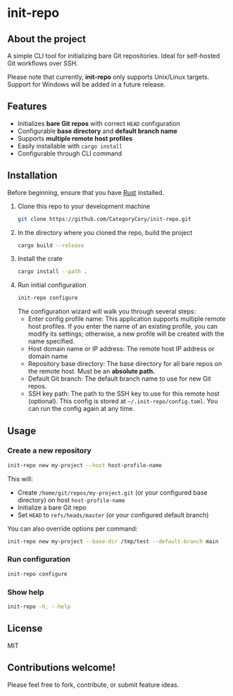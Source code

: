 # init-repo

## About the project

A simple CLI tool for initializing bare Git repositories. Ideal for self-hosted 
Git workflows over SSH.

Please note that currently, **init-repo** only supports Unix/Linux targets. Support
for Windows will be added in a future release.

## Features

- Initializes **bare Git repos** with correct `HEAD` configuration
- Configurable **base directory** and **default branch name**
- Supports **multiple remote host profiles**
- Easily installable with `cargo install`
- Configurable through CLI command

## Installation

Before beginning, ensure that you have [Rust](https://rust-lang.org) installed.

1. Clone this repo to your development machine
   ```sh
   git clone https://github.com/CategoryCory/init-repo.git
   ```
1. In the directory where you cloned the repo, build the project
   ```sh
   cargo build --release
   ```
1. Install the crate
   ```sh
   cargo install --path .
   ```
1. Run initial configuration
   ```sh
   init-repo configure
   ```
   The configuration wizard will walk you through several steps:
   - Enter config profile name: This application supports multiple remote host profiles. If you enter the name of
     an existing profile, you can modify its settings; otherwise, a new profile will be created with the name specified.
   - Host domain name or IP address: The remote host IP address or domain name
   - Repository base directory: The base directory for all bare repos on the remote host. Must be an **absolute path.**
   - Default Git branch: The default branch name to use for new Git repos.
   - SSH key path: The path to the SSH key to use for this remote host (optional).
   This config is stored at `~/.init-repo/config.toml`.
   You can run the config again at any time.

## Usage

### Create a new repository

```sh
init-repo new my-project --host host-profile-name
```

This will:
- Create `/home/git/repos/my-project.git` (or your configured base directory) on host `host-profile-name`
- Initialize a bare Git repo
- Set `HEAD` to `refs/heads/master` (or your configured default branch)

You can also override options per command:

```sh
init-repo new my-project --base-dir /tmp/test --default-branch main
```

### Run configuration

```sh
init-repo configure
```

### Show help

```sh
init-repo -h, --help
```

## License

MIT

## Contributions welcome!

Please feel free to fork, contribute, or submit feature ideas.
